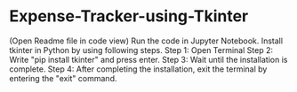 # Expense-Tracker-using-Tkinter
(Open Readme file in code view)
Run the code in Jupyter Notebook.
Install tkinter in Python by using following steps.
Step 1: Open Terminal
Step 2: Write "pip install tkinter" and press enter.
Step 3: Wait until the installation is complete.
Step 4: After completing the installation, exit the terminal by entering the "exit" command.
